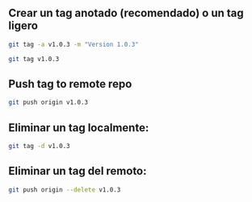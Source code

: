 ## Crear un tag anotado (recomendado) o un tag ligero
```bash
git tag -a v1.0.3 -m "Version 1.0.3"
```

```bash
git tag v1.0.3
```

## Push tag to remote repo
```bash
git push origin v1.0.3
```

## Eliminar un tag localmente:
```bash
git tag -d v1.0.3
```

## Eliminar un tag del remoto:
```bash
git push origin --delete v1.0.3
```